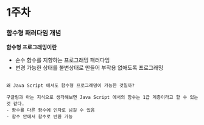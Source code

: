 # 1주차
### 함수형 패러다임 개념

**함수형 프로그래밍이란**
- 순수 함수를 지향하는 프로그래밍 패러다임
- 변경 가능한 상태를 불변상태로 만들어 부작용 없애도록 프로그래밍

<pre><code>
왜 Java Script 에서도 함수형 프로그래밍이 가능한 것일까?

구글링과 아는 지식으로 생각해보면 Java Script 에서의 함수는 1급 계층이라고 할 수 있는 것 같다.
- 함수를 다른 함수에 인자로 넘길 수 있음
- 함수 안에서 함수로 반환 가능
</code></pre>

